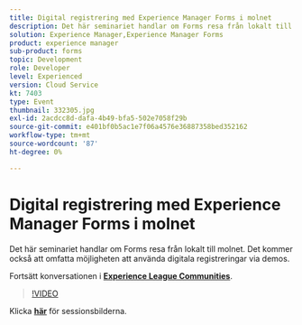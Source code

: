 ```yaml
---
title: Digital registrering med Experience Manager Forms i molnet
description: Det här seminariet handlar om Forms resa från lokalt till molnet. Det kommer också att omfatta möjligheten att använda digitala registreringar via demos.
solution: Experience Manager,Experience Manager Forms
product: experience manager
sub-product: forms
topic: Development
role: Developer
level: Experienced
version: Cloud Service
kt: 7403
type: Event
thumbnail: 332305.jpg
exl-id: 2acdcc8d-dafa-4b49-bfa5-502e7058f29b
source-git-commit: e401bf0b5ac1e7f06a4576e36887358bed352162
workflow-type: tm+mt
source-wordcount: '87'
ht-degree: 0%

---
```


# Digital registrering med Experience Manager Forms i molnet

Det här seminariet handlar om Forms resa från lokalt till molnet. Det kommer också att omfatta möjligheten att använda digitala registreringar via demos.

Fortsätt konversationen i **[Experience League Communities](https://adobe.ly/36Yd3v6)**.

>[!VIDEO](https://video.tv.adobe.com/v/332305/?quality=12&learn=on&hidetitle=true)

Klicka **[här](/help/adobe-developers-live/assets/digital-enrollment-aem-forms-cloud.pdf)** för sessionsbilderna.
